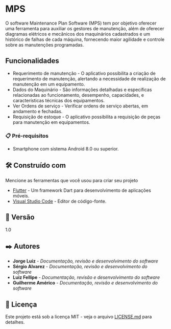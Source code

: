 # MPS

O software Maintenance Plan Software (MPS) tem por objetivo oferecer uma ferramenta para auxiliar os gestores de manutenção, além de oferecer diagramas elétricos e mecânicos dos maquinários cadastrados e um histórico de falhas de cada máquina, fornecendo maior agilidade e controle sobre as manutenções programadas.

## Funcionalidades

* Requerimento de manutenção - O aplicativo possibilita a criação de requerimento de manutenção, alertando a necessidade de realização de manutenção em um equipamento.
* Dados do Maquinário - São informações detalhadas e específicas relacionadas ao funcionamento, desempenho, capacidades, e características técnicas dos equipamentos.
* Ver Ordens de serviço - Verificar ordens de serviço abertas, em andamento e fechadas.
* Requisição de estoque - O aplicativo possibilita a requisição de peças para manutenção em equipamentos. 

### 📋 Pré-requisitos

* Smartphone com sistema Android 8.0 ou superior.

## 🛠️ Construído com

Mencione as ferramentas que você usou para criar seu projeto

* [Flutter](https://flutter.dev/) - Um framework Dart para desenvolvimento de aplicações móveis.
* [Visual Studio Code](https://code.visualstudio.com/) - Editor de código-fonte.

## 📌 Versão

1.0

## ✒️ Autores

* **Jorge Luiz** - *Documentação, revisão e desenvolvimento do software*
* **Sérgio Alvarez** - *Documentação, revisão e desenvolvimento do software*
* **Luiz Fellipe** - *Documentação, revisão e desenvolvimento do software*
* **Guilherme Américo** - *Documentação, revisão e desenvolvimento do software*

## 📄 Licença

Este projeto está sob a licença MIT - veja o arquivo [LICENSE.md](https://github.com/usuario/projeto/licenca) para detalhes.

